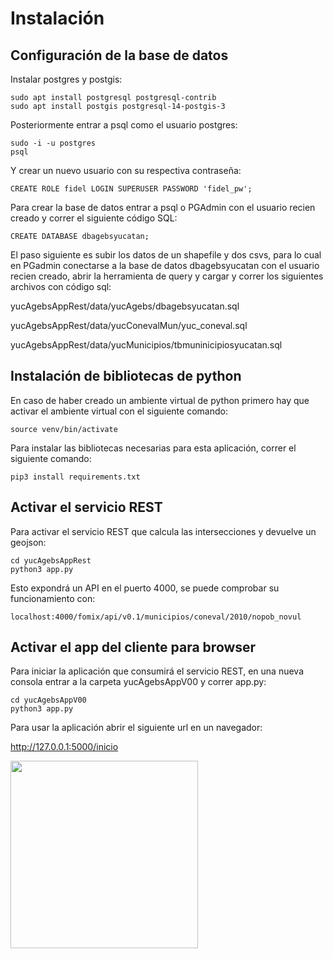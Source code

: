 # Instalación

## Configuración de la base de datos

Instalar postgres y postgis:

```
sudo apt install postgresql postgresql-contrib
sudo apt install postgis postgresql-14-postgis-3
```
Posteriormente entrar a psql como el usuario postgres:

```
sudo -i -u postgres
psql
```

Y crear un nuevo usuario con su respectiva contraseña:

```
CREATE ROLE fidel LOGIN SUPERUSER PASSWORD 'fidel_pw';
```

Para crear la base de datos entrar a psql o PGAdmin con el usuario recien creado y correr el siguiente código SQL:

```
CREATE DATABASE dbagebsyucatan;
```

El paso siguiente es subir los datos de un shapefile y dos csvs, para lo cual en PGadmin conectarse a la base de datos dbagebsyucatan con el usuario recien creado, abrir la herramienta de query y cargar y correr los siguientes archivos con código sql:

yucAgebsAppRest/data/yucAgebs/dbagebsyucatan.sql

yucAgebsAppRest/data/yucConevalMun/yuc_coneval.sql

yucAgebsAppRest/data/yucMunicipios/tbmuninicipiosyucatan.sql

## Instalación de bibliotecas de python

En caso de haber creado un ambiente virtual de python primero hay que activar el ambiente virtual con el siguiente comando:

```
source venv/bin/activate
```

Para instalar las bibliotecas necesarias para esta aplicación, correr el siguiente comando:

```
pip3 install requirements.txt
```



## Activar el servicio REST

Para activar el servicio REST que calcula las intersecciones y devuelve un geojson:

```
cd yucAgebsAppRest
python3 app.py
```

Esto expondrá un API en el puerto 4000, se puede comprobar su funcionamiento con:

```
localhost:4000/fomix/api/v0.1/municipios/coneval/2010/nopob_novul
```

## Activar el app del cliente para browser

Para iniciar la aplicación que consumirá el servicio REST, en una nueva consola entrar a la carpeta yucAgebsAppV00 y correr app.py:

```
cd yucAgebsAppV00
python3 app.py
```

Para usar la aplicación abrir el siguiente url en un navegador:

http://127.0.0.1:5000/inicio



<img src="cliente-png" width="300px">
